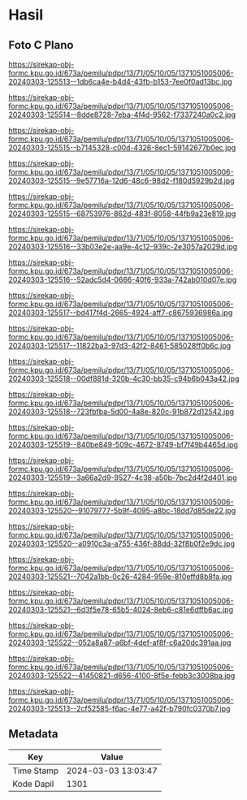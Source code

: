 # Hasil

## Foto C Plano

https://sirekap-obj-formc.kpu.go.id/673a/pemilu/pdpr/13/71/05/10/05/1371051005006-20240303-125513--1db6ca4e-b4d4-43fb-b153-7ee0f0ad13bc.jpg

https://sirekap-obj-formc.kpu.go.id/673a/pemilu/pdpr/13/71/05/10/05/1371051005006-20240303-125514--8dde8728-7eba-4f4d-9562-f7337240a0c2.jpg

https://sirekap-obj-formc.kpu.go.id/673a/pemilu/pdpr/13/71/05/10/05/1371051005006-20240303-125515--b7145328-c00d-4326-8ec1-59142677b0ec.jpg

https://sirekap-obj-formc.kpu.go.id/673a/pemilu/pdpr/13/71/05/10/05/1371051005006-20240303-125515--9e57716a-12d6-48c6-98d2-f180d5929b2d.jpg

https://sirekap-obj-formc.kpu.go.id/673a/pemilu/pdpr/13/71/05/10/05/1371051005006-20240303-125515--68753976-862d-483f-8058-44fb9a23e819.jpg

https://sirekap-obj-formc.kpu.go.id/673a/pemilu/pdpr/13/71/05/10/05/1371051005006-20240303-125516--33b03e2e-aa9e-4c12-939c-2e3057a2029d.jpg

https://sirekap-obj-formc.kpu.go.id/673a/pemilu/pdpr/13/71/05/10/05/1371051005006-20240303-125516--52adc5d4-0666-40f6-933a-742ab010d07e.jpg

https://sirekap-obj-formc.kpu.go.id/673a/pemilu/pdpr/13/71/05/10/05/1371051005006-20240303-125517--bd417f4d-2665-4924-aff7-c8675936986a.jpg

https://sirekap-obj-formc.kpu.go.id/673a/pemilu/pdpr/13/71/05/10/05/1371051005006-20240303-125517--11822ba3-97d3-42f2-8461-585028ff0b6c.jpg

https://sirekap-obj-formc.kpu.go.id/673a/pemilu/pdpr/13/71/05/10/05/1371051005006-20240303-125518--00df881d-320b-4c30-bb35-c94b6b043a42.jpg

https://sirekap-obj-formc.kpu.go.id/673a/pemilu/pdpr/13/71/05/10/05/1371051005006-20240303-125518--723fbfba-5d00-4a8e-820c-91b872d12542.jpg

https://sirekap-obj-formc.kpu.go.id/673a/pemilu/pdpr/13/71/05/10/05/1371051005006-20240303-125519--840be849-509c-4672-8749-bf7f49b4465d.jpg

https://sirekap-obj-formc.kpu.go.id/673a/pemilu/pdpr/13/71/05/10/05/1371051005006-20240303-125519--3a66a2d9-9527-4c38-a50b-7bc2d4f2d401.jpg

https://sirekap-obj-formc.kpu.go.id/673a/pemilu/pdpr/13/71/05/10/05/1371051005006-20240303-125520--91079777-5b9f-4095-a8bc-18dd7d85de22.jpg

https://sirekap-obj-formc.kpu.go.id/673a/pemilu/pdpr/13/71/05/10/05/1371051005006-20240303-125520--a0910c3a-a755-436f-88dd-32f8b0f2e9dc.jpg

https://sirekap-obj-formc.kpu.go.id/673a/pemilu/pdpr/13/71/05/10/05/1371051005006-20240303-125521--7042a1bb-0c26-4284-959e-810effd8b8fa.jpg

https://sirekap-obj-formc.kpu.go.id/673a/pemilu/pdpr/13/71/05/10/05/1371051005006-20240303-125521--6d3f5e78-65b5-4024-8eb6-c81e6dffb6ac.jpg

https://sirekap-obj-formc.kpu.go.id/673a/pemilu/pdpr/13/71/05/10/05/1371051005006-20240303-125522--052a8a87-a6bf-4def-af8f-c6a20dc391aa.jpg

https://sirekap-obj-formc.kpu.go.id/673a/pemilu/pdpr/13/71/05/10/05/1371051005006-20240303-125522--41450821-d656-4100-8f5e-febb3c3008ba.jpg

https://sirekap-obj-formc.kpu.go.id/673a/pemilu/pdpr/13/71/05/10/05/1371051005006-20240303-125513--2cf52585-f6ac-4e77-a42f-b790fc0370b7.jpg


## Metadata

| Key        | Value               |
| ---------- | ------------------- |
| Time Stamp | 2024-03-03 13:03:47 |
| Kode Dapil | 1301                |



